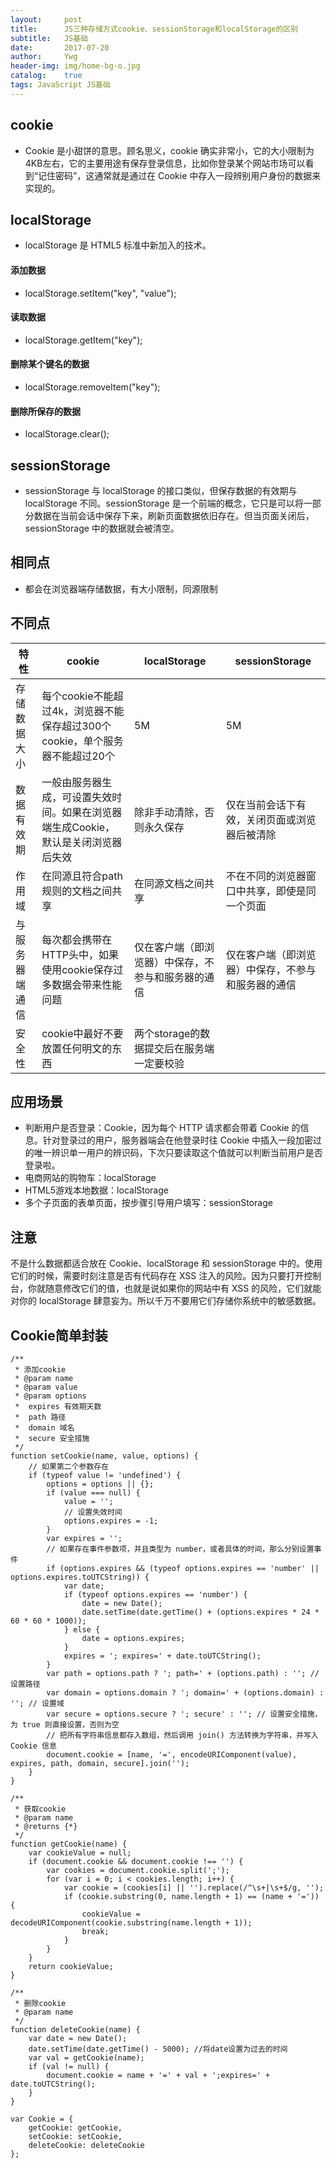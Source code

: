 ```yaml
---
layout:     post
title:      JS三种存储方式cookie、sessionStorage和localStorage的区别
subtitle:   JS基础
date:       2017-07-20
author:     Ywg
header-img: img/home-bg-o.jpg
catalog:    true
tags: JavaScript JS基础
---
```


## cookie
- Cookie 是小甜饼的意思。顾名思义，cookie 确实非常小，它的大小限制为4KB左右，它的主要用途有保存登录信息，比如你登录某个网站市场可以看到“记住密码”，这通常就是通过在 Cookie 中存入一段辨别用户身份的数据来实现的。

## localStorage
- localStorage 是 HTML5 标准中新加入的技术。

#### 添加数据
- localStorage.setItem("key", "value");

#### 读取数据
- localStorage.getItem("key");

#### 删除某个键名的数据
- localStorage.removeItem("key");

#### 删除所保存的数据
- localStorage.clear();

## sessionStorage
- sessionStorage 与 localStorage 的接口类似，但保存数据的有效期与 localStorage 不同。sessionStorage 是一个前端的概念，它只是可以将一部分数据在当前会话中保存下来，刷新页面数据依旧存在。但当页面关闭后，sessionStorage 中的数据就会被清空。

## 相同点
- 都会在浏览器端存储数据，有大小限制，同源限制

## 不同点

特性 | cookie | localStorage | sessionStorage
------------ | ------------- | ------------- | -------------
存储数据大小 | 每个cookie不能超过4k，浏览器不能保存超过300个cookie，单个服务器不能超过20个 | 5M | 5M
数据有效期 | 一般由服务器生成，可设置失效时间。如果在浏览器端生成Cookie，默认是关闭浏览器后失效 | 除非手动清除，否则永久保存 | 仅在当前会话下有效，关闭页面或浏览器后被清除
作用域 | 在同源且符合path规则的文档之间共享 | 在同源文档之间共享 | 不在不同的浏览器窗口中共享，即使是同一个页面
与服务器端通信 | 每次都会携带在HTTP头中，如果使用cookie保存过多数据会带来性能问题 | 仅在客户端（即浏览器）中保存，不参与和服务器的通信 | 仅在客户端（即浏览器）中保存，不参与和服务器的通信
安全性 | cookie中最好不要放置任何明文的东西 | 两个storage的数据提交后在服务端一定要校验 

## 应用场景
- 判断用户是否登录：Cookie，因为每个 HTTP 请求都会带着 Cookie 的信息。针对登录过的用户，服务器端会在他登录时往 Cookie 中插入一段加密过的唯一辨识单一用户的辨识码，下次只要读取这个值就可以判断当前用户是否登录啦。
- 电商网站的购物车：localStorage
- HTML5游戏本地数据：localStorage
- 多个子页面的表单页面，按步骤引导用户填写：sessionStorage 

## 注意
不是什么数据都适合放在 Cookie、localStorage 和 sessionStorage 中的。使用它们的时候，需要时刻注意是否有代码存在 XSS 注入的风险。因为只要打开控制台，你就随意修改它们的值，也就是说如果你的网站中有 XSS 的风险，它们就能对你的 localStorage 肆意妄为。所以千万不要用它们存储你系统中的敏感数据。

## Cookie简单封装
```
/**
 * 添加cookie
 * @param name
 * @param value
 * @param options
 *  expires 有效期天数
 *  path 路径
 *  domain 域名
 *  secure 安全措施
 */
function setCookie(name, value, options) {
    // 如果第二个参数存在
    if (typeof value != 'undefined') {
        options = options || {};
        if (value === null) {
            value = '';
            // 设置失效时间
            options.expires = -1;
        }
        var expires = '';
        // 如果存在事件参数项，并且类型为 number，或者具体的时间，那么分别设置事件
        if (options.expires && (typeof options.expires == 'number' || options.expires.toUTCString)) {
            var date;
            if (typeof options.expires == 'number') {
                date = new Date();
                date.setTime(date.getTime() + (options.expires * 24 * 60 * 60 * 1000));
            } else {
                date = options.expires;
            }
            expires = '; expires=' + date.toUTCString();
        }
        var path = options.path ? '; path=' + (options.path) : ''; // 设置路径
        var domain = options.domain ? '; domain=' + (options.domain) : ''; // 设置域
        var secure = options.secure ? '; secure' : ''; // 设置安全措施，为 true 则直接设置，否则为空
        // 把所有字符串信息都存入数组，然后调用 join() 方法转换为字符串，并写入 Cookie 信息
        document.cookie = [name, '=', encodeURIComponent(value), expires, path, domain, secure].join('');
    }
}

/**
 * 获取cookie
 * @param name
 * @returns {*}
 */
function getCookie(name) {
    var cookieValue = null;
    if (document.cookie && document.cookie !== '') {
        var cookies = document.cookie.split(';');
        for (var i = 0; i < cookies.length; i++) {
            var cookie = (cookies[i] || '').replace(/^\s+|\s+$/g, '');
            if (cookie.substring(0, name.length + 1) == (name + '=')) {
                cookieValue = decodeURIComponent(cookie.substring(name.length + 1));
                break;
            }
        }
    }
    return cookieValue;
}

/**
 * 删除cookie
 * @param name
 */
function deleteCookie(name) {
    var date = new Date();
    date.setTime(date.getTime() - 5000); //将date设置为过去的时间
    var val = getCookie(name);
    if (val != null) {
        document.cookie = name + '=' + val + ';expires=' + date.toUTCString();
    }
}

var Cookie = {
    getCookie: getCookie,
    setCookie: setCookie,
    deleteCookie: deleteCookie
};
```
